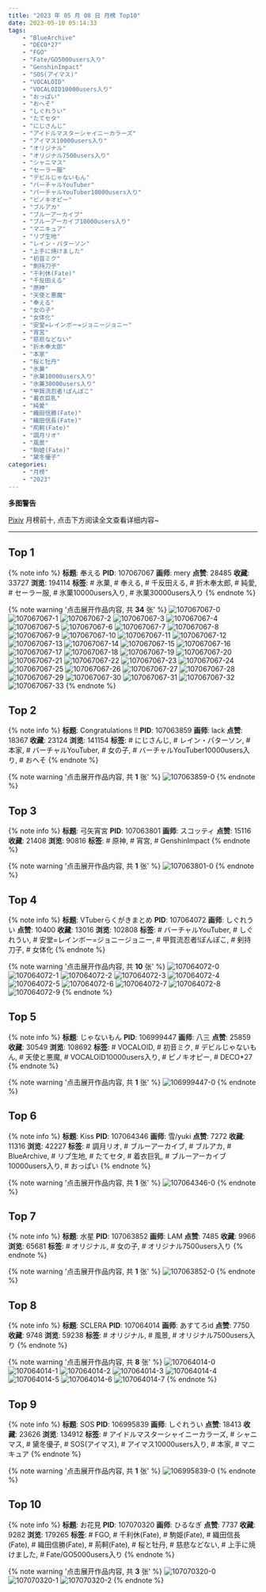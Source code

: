 ```yaml
---
title: "2023 年 05 月 08 日 月榜 Top10"
date: 2023-05-10 05:14:33
tags:
    - "BlueArchive"
    - "DECO*27"
    - "FGO"
    - "Fate/GO5000users入り"
    - "GenshinImpact"
    - "SOS(アイマス)"
    - "VOCALOID"
    - "VOCALOID10000users入り"
    - "おっぱい"
    - "おへそ"
    - "しぐれうい"
    - "たてセタ"
    - "にじさんじ"
    - "アイドルマスターシャイニーカラーズ"
    - "アイマス10000users入り"
    - "オリジナル"
    - "オリジナル7500users入り"
    - "シャニマス"
    - "セーラー服"
    - "デビルじゃないもん"
    - "バーチャルYouTuber"
    - "バーチャルYouTuber10000users入り"
    - "ピノキオピー"
    - "ブルアカ"
    - "ブルーアーカイブ"
    - "ブルーアーカイブ10000users入り"
    - "マニキュア"
    - "リブ生地"
    - "レイン・パターソン"
    - "上手に焼けました"
    - "初音ミク"
    - "剣持刀子"
    - "千利休(Fate)"
    - "千反田える"
    - "原神"
    - "天使と悪魔"
    - "奉える"
    - "女の子"
    - "女体化"
    - "安堂=レインボー=ジョニージョニー"
    - "宵宮"
    - "慈悲などない"
    - "折木奉太郎"
    - "本家"
    - "桜と牡丹"
    - "氷菓"
    - "氷菓10000users入り"
    - "氷菓30000users入り"
    - "甲賀流忍者!ぽんぽこ"
    - "着衣巨乳"
    - "純愛"
    - "織田信勝(Fate)"
    - "織田信長(Fate)"
    - "荊軻(Fate)"
    - "調月リオ"
    - "風景"
    - "駒姫(Fate)"
    - "黛冬優子"
categories:
    - "月榜"
    - "2023"
---
```


<i class="fa fa-triangle-exclamation"></i>**多图警告**<i class="fa fa-triangle-exclamation"></i>

[Pixiv](https://www.pixiv.net/) 月榜前十, 点击下方阅读全文查看详细内容~

<!-- more -->

---

## Top 1

{% note info %}
**标题**: 奉える
**PID**: 107067067 **画师**: mery
**点赞**: 28485 **收藏**: 33727 **浏览**: 194114
**标签**: # 氷菓, # 奉える, # 千反田える, # 折木奉太郎, # 純愛, # セーラー服, # 氷菓10000users入り, # 氷菓30000users入り
{% endnote %}

{% note warning '点击展开作品内容, 共 **34** 张' %}
![107067067-0](https://i.pixiv.re/img-original/img/2023/04/11/01/45/38/107067067_p0.png)
![107067067-1](https://i.pixiv.re/img-original/img/2023/04/11/01/45/38/107067067_p1.png)
![107067067-2](https://i.pixiv.re/img-original/img/2023/04/11/01/45/38/107067067_p2.png)
![107067067-3](https://i.pixiv.re/img-original/img/2023/04/11/01/45/38/107067067_p3.png)
![107067067-4](https://i.pixiv.re/img-original/img/2023/04/11/01/45/38/107067067_p4.png)
![107067067-5](https://i.pixiv.re/img-original/img/2023/04/11/01/45/38/107067067_p5.png)
![107067067-6](https://i.pixiv.re/img-original/img/2023/04/11/01/45/38/107067067_p6.png)
![107067067-7](https://i.pixiv.re/img-original/img/2023/04/11/01/45/38/107067067_p7.png)
![107067067-8](https://i.pixiv.re/img-original/img/2023/04/11/01/45/38/107067067_p8.png)
![107067067-9](https://i.pixiv.re/img-original/img/2023/04/11/01/45/38/107067067_p9.png)
![107067067-10](https://i.pixiv.re/img-original/img/2023/04/11/01/45/38/107067067_p10.png)
![107067067-11](https://i.pixiv.re/img-original/img/2023/04/11/01/45/38/107067067_p11.png)
![107067067-12](https://i.pixiv.re/img-original/img/2023/04/11/01/45/38/107067067_p12.png)
![107067067-13](https://i.pixiv.re/img-original/img/2023/04/11/01/45/38/107067067_p13.png)
![107067067-14](https://i.pixiv.re/img-original/img/2023/04/11/01/45/38/107067067_p14.png)
![107067067-15](https://i.pixiv.re/img-original/img/2023/04/11/01/45/38/107067067_p15.png)
![107067067-16](https://i.pixiv.re/img-original/img/2023/04/11/01/45/38/107067067_p16.png)
![107067067-17](https://i.pixiv.re/img-original/img/2023/04/11/01/45/38/107067067_p17.png)
![107067067-18](https://i.pixiv.re/img-original/img/2023/04/11/01/45/38/107067067_p18.png)
![107067067-19](https://i.pixiv.re/img-original/img/2023/04/11/01/45/38/107067067_p19.png)
![107067067-20](https://i.pixiv.re/img-original/img/2023/04/11/01/45/38/107067067_p20.png)
![107067067-21](https://i.pixiv.re/img-original/img/2023/04/11/01/45/38/107067067_p21.png)
![107067067-22](https://i.pixiv.re/img-original/img/2023/04/11/01/45/38/107067067_p22.png)
![107067067-23](https://i.pixiv.re/img-original/img/2023/04/11/01/45/38/107067067_p23.png)
![107067067-24](https://i.pixiv.re/img-original/img/2023/04/11/01/45/38/107067067_p24.png)
![107067067-25](https://i.pixiv.re/img-original/img/2023/04/11/01/45/38/107067067_p25.png)
![107067067-26](https://i.pixiv.re/img-original/img/2023/04/11/01/45/38/107067067_p26.png)
![107067067-27](https://i.pixiv.re/img-original/img/2023/04/11/01/45/38/107067067_p27.png)
![107067067-28](https://i.pixiv.re/img-original/img/2023/04/11/01/45/38/107067067_p28.png)
![107067067-29](https://i.pixiv.re/img-original/img/2023/04/11/01/45/38/107067067_p29.png)
![107067067-30](https://i.pixiv.re/img-original/img/2023/04/11/01/45/38/107067067_p30.png)
![107067067-31](https://i.pixiv.re/img-original/img/2023/04/11/01/45/38/107067067_p31.png)
![107067067-32](https://i.pixiv.re/img-original/img/2023/04/11/01/45/38/107067067_p32.png)
![107067067-33](https://i.pixiv.re/img-original/img/2023/04/11/01/45/38/107067067_p33.png)
{% endnote %}

## Top 2

{% note info %}
**标题**: Congratulations !!
**PID**: 107063859 **画师**: lack
**点赞**: 18367 **收藏**: 23124 **浏览**: 141154
**标签**: # にじさんじ, # レイン・パターソン, # 本家, # バーチャルYouTuber, # 女の子, # バーチャルYouTuber10000users入り, # おへそ
{% endnote %}

{% note warning '点击展开作品内容, 共 **1** 张' %}
![107063859-0](https://i.pixiv.re/img-original/img/2023/04/11/00/00/59/107063859_p0.png)
{% endnote %}

## Top 3

{% note info %}
**标题**: 弓矢宵宮
**PID**: 107063801 **画师**: スコッティ
**点赞**: 15116 **收藏**: 21408 **浏览**: 90816
**标签**: # 原神, # 宵宮, # GenshinImpact
{% endnote %}

{% note warning '点击展开作品内容, 共 **1** 张' %}
![107063801-0](https://i.pixiv.re/img-original/img/2023/04/11/00/00/35/107063801_p0.jpg)
{% endnote %}

## Top 4

{% note info %}
**标题**: VTuberらくがきまとめ
**PID**: 107064072 **画师**: しぐれうい
**点赞**: 10400 **收藏**: 13016 **浏览**: 102808
**标签**: # バーチャルYouTuber, # しぐれうい, # 安堂=レインボー=ジョニージョニー, # 甲賀流忍者!ぽんぽこ, # 剣持刀子, # 女体化
{% endnote %}

{% note warning '点击展开作品内容, 共 **10** 张' %}
![107064072-0](https://i.pixiv.re/img-original/img/2023/04/11/00/03/23/107064072_p0.jpg)
![107064072-1](https://i.pixiv.re/img-original/img/2023/04/11/00/03/23/107064072_p1.jpg)
![107064072-2](https://i.pixiv.re/img-original/img/2023/04/11/00/03/23/107064072_p2.jpg)
![107064072-3](https://i.pixiv.re/img-original/img/2023/04/11/00/03/23/107064072_p3.jpg)
![107064072-4](https://i.pixiv.re/img-original/img/2023/04/11/00/03/23/107064072_p4.jpg)
![107064072-5](https://i.pixiv.re/img-original/img/2023/04/11/00/03/23/107064072_p5.jpg)
![107064072-6](https://i.pixiv.re/img-original/img/2023/04/11/00/03/23/107064072_p6.jpg)
![107064072-7](https://i.pixiv.re/img-original/img/2023/04/11/00/03/23/107064072_p7.jpg)
![107064072-8](https://i.pixiv.re/img-original/img/2023/04/11/00/03/23/107064072_p8.jpg)
![107064072-9](https://i.pixiv.re/img-original/img/2023/04/11/00/03/23/107064072_p9.jpg)
{% endnote %}

## Top 5

{% note info %}
**标题**: じゃないもん
**PID**: 106999447 **画师**: 八三
**点赞**: 25859 **收藏**: 30549 **浏览**: 108692
**标签**: # VOCALOID, # 初音ミク, # デビルじゃないもん, # 天使と悪魔, # VOCALOID10000users入り, # ピノキオピー, # DECO*27
{% endnote %}

{% note warning '点击展开作品内容, 共 **1** 张' %}
![106999447-0](https://i.pixiv.re/img-original/img/2023/04/09/01/40/43/106999447_p0.png)
{% endnote %}

## Top 6

{% note info %}
**标题**: Kiss
**PID**: 107064346 **画师**: 雪/yuki
**点赞**: 7272 **收藏**: 11316 **浏览**: 42227
**标签**: # 調月リオ, # ブルーアーカイブ, # ブルアカ, # BlueArchive, # リブ生地, # たてセタ, # 着衣巨乳, # ブルーアーカイブ10000users入り, # おっぱい
{% endnote %}

{% note warning '点击展开作品内容, 共 **1** 张' %}
![107064346-0](https://i.pixiv.re/img-original/img/2023/04/11/00/10/06/107064346_p0.jpg)
{% endnote %}

## Top 7

{% note info %}
**标题**: 水星
**PID**: 107063852 **画师**: LAM
**点赞**: 7485 **收藏**: 9966 **浏览**: 65681
**标签**: # オリジナル, # 女の子, # オリジナル7500users入り
{% endnote %}

{% note warning '点击展开作品内容, 共 **1** 张' %}
![107063852-0](https://i.pixiv.re/img-original/img/2023/04/11/00/00/57/107063852_p0.png)
{% endnote %}

## Top 8

{% note info %}
**标题**: SCLERA
**PID**: 107064014 **画师**: あすてろid
**点赞**: 7750 **收藏**: 9748 **浏览**: 59238
**标签**: # オリジナル, # 風景, # オリジナル7500users入り
{% endnote %}

{% note warning '点击展开作品内容, 共 **8** 张' %}
![107064014-0](https://i.pixiv.re/img-original/img/2023/04/11/00/02/25/107064014_p0.png)
![107064014-1](https://i.pixiv.re/img-original/img/2023/04/11/00/02/25/107064014_p1.png)
![107064014-2](https://i.pixiv.re/img-original/img/2023/04/11/00/02/25/107064014_p2.png)
![107064014-3](https://i.pixiv.re/img-original/img/2023/04/11/00/02/25/107064014_p3.png)
![107064014-4](https://i.pixiv.re/img-original/img/2023/04/11/00/02/25/107064014_p4.png)
![107064014-5](https://i.pixiv.re/img-original/img/2023/04/11/00/02/25/107064014_p5.png)
![107064014-6](https://i.pixiv.re/img-original/img/2023/04/11/00/02/25/107064014_p6.png)
![107064014-7](https://i.pixiv.re/img-original/img/2023/04/11/00/02/25/107064014_p7.png)
{% endnote %}

## Top 9

{% note info %}
**标题**: SOS
**PID**: 106995839 **画师**: しぐれうい
**点赞**: 18413 **收藏**: 23626 **浏览**: 134912
**标签**: # アイドルマスターシャイニーカラーズ, # シャニマス, # 黛冬優子, # SOS(アイマス), # アイマス10000users入り, # 本家, # マニキュア
{% endnote %}

{% note warning '点击展开作品内容, 共 **1** 张' %}
![106995839-0](https://i.pixiv.re/img-original/img/2023/04/09/00/00/21/106995839_p0.jpg)
{% endnote %}

## Top 10

{% note info %}
**标题**: お花見
**PID**: 107070320 **画师**: ひるなぎ
**点赞**: 7737 **收藏**: 9282 **浏览**: 179265
**标签**: # FGO, # 千利休(Fate), # 駒姫(Fate), # 織田信長(Fate), # 織田信勝(Fate), # 荊軻(Fate), # 桜と牡丹, # 慈悲などない, # 上手に焼けました, # Fate/GO5000users入り
{% endnote %}

{% note warning '点击展开作品内容, 共 **3** 张' %}
![107070320-0](https://i.pixiv.re/img-original/img/2023/04/11/06/00/08/107070320_p0.jpg)
![107070320-1](https://i.pixiv.re/img-original/img/2023/04/11/06/00/08/107070320_p1.jpg)
![107070320-2](https://i.pixiv.re/img-original/img/2023/04/11/06/00/08/107070320_p2.jpg)
{% endnote %}
